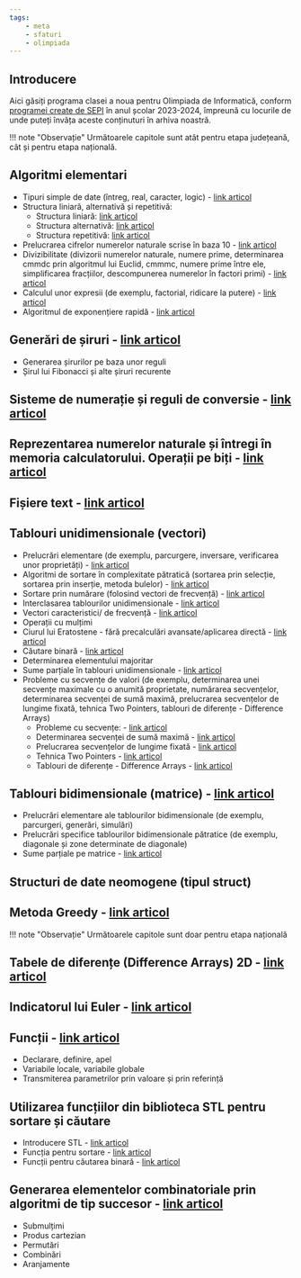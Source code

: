 ```yaml
---
tags:
    - meta
    - sfaturi
    - olimpiada
---
```


## Introducere

Aici găsiți programa clasei a noua pentru Olimpiada de Informatică, conform
[programei create de
SEPI](https://sepi.ro/assets/upload-file/oni2024/Programa%20pentru%20olimpiada%20de%20informatica_gimnaziu%20si%20liceu.pdf)
în anul școlar 2023-2024, împreună cu locurile de unde puteți învăța aceste
conținuturi în arhiva noastră.

!!! note "Observație"
    Următoarele capitole sunt atât pentru etapa județeană, cât și pentru etapa
    națională.

## Algoritmi elementari

- Tipuri simple de date (întreg, real, caracter, logic) - [link articol](https://edu.roalgo.ro/cppintro/data-types/)
- Structura liniară, alternativă și repetitivă:
  - Structura liniară: [link articol](https://edu.roalgo.ro/cppintro/basic-math/)
  - Structura alternativă: [link articol](https://edu.roalgo.ro/cppintro/conditions-if/)
  - Structura repetitivă: [link articol](https://edu.roalgo.ro/cppintro/loops/)
- Prelucrarea cifrelor numerelor naturale scrise în baza 10 - [link articol](https://edu.roalgo.ro/usor/digits-manipulation/)
- Divizibilitate (divizorii numerelor naturale, numere prime, determinarea cmmdc prin algoritmul lui Euclid, cmmmc, numere prime între ele, simplificarea fracțiilor, descompunerea numerelor în factori primi) - [link articol](https://edu.roalgo.ro/usor/divisibility/)
- Calculul unor expresii (de exemplu, factorial, ridicare la putere) - [link articol](https://edu.roalgo.ro/cppintro/basic-math/)
- Algoritmul de exponențiere rapidă - [link articol](https://edu.roalgo.ro/mediu/pow-log/#ridicarea-la-putere-in-timp-logaritmic)

## Generări de șiruri - [link articol](https://edu.roalgo.ro/usor/generarea-sirurilor/)

- Generarea șirurilor pe baza unor reguli
- Șirul lui Fibonacci și alte șiruri recurente

## Sisteme de numerație și reguli de conversie - [link articol](https://edu.roalgo.ro/mediu/number-bases/)

## Reprezentarea numerelor naturale și întregi în memoria calculatorului. Operații pe biți - [link articol](https://edu.roalgo.ro/mediu/bitwise-ops/)

## Fișiere text - [link articol](https://edu.roalgo.ro/cppintro/input-output/#citirea-si-afisarea-folosind-fisiere)

## Tablouri unidimensionale (vectori)

- Prelucrări elementare (de exemplu, parcurgere, inversare, verificarea unor
  proprietăți) - [link articol](https://edu.roalgo.ro/cppintro/arrays/)
- Algoritmi de sortare în complexitate pătratică (sortarea prin selecție,
  sortarea prin inserție, metoda bulelor) - [link
  articol](https://edu.roalgo.ro/usor/sorting/#algoritmi-de-sortare-in-on2)
- Sortare prin numărare (folosind vectori de frecvență) - [link
  articol](https://edu.roalgo.ro/usor/frequency-arrays/)
- Interclasarea tablourilor unidimensionale - [link
  articol](https://edu.roalgo.ro/cppintro/arrays/#interclasarea-tablourilor)
- Vectori caracteristici/ de frecvență - [link
  articol](https://edu.roalgo.ro/usor/frequency-arrays/)
- Operații cu mulțimi
- Ciurul lui Eratostene - fără precalculări avansate/aplicarea directă - [link
  articol](https://edu.roalgo.ro/usor/sieve/)
- Căutare binară - [link articol](https://edu.roalgo.ro/usor/binary-search/)
- Determinarea elementului majoritar
- Sume parțiale în tablouri unidimensionale - [link
  articol](https://edu.roalgo.ro/usor/partial-sums/)
- Probleme cu secvențe de valori (de exemplu, determinarea unei secvențe
  maximale cu o anumită proprietate, numărarea secvențelor, determinarea
  secvenței de sumă maximă, prelucrarea secvențelor de lungime fixată, tehnica
  Two Pointers, tablouri de diferențe - Difference Arrays)
  - Probleme cu secvențe: - [link
    articol](https://edu.roalgo.ro/mediu/sequences/)
  - Determinarea secvenței de sumă maximă - [link
    articol](https://edu.roalgo.ro/mediu/sequences/#subsecventa-de-suma-maxima)
  - Prelucrarea secvențelor de lungime fixată - [link
    articol](https://edu.roalgo.ro/mediu/sliding-window/)
  - Tehnica Two Pointers - [link
    articol](https://edu.roalgo.ro/mediu/two-pointers/)
  - Tablouri de diferențe - Difference Arrays - [link
    articol](https://edu.roalgo.ro/usor/partial-sums/?h=#smenul-lui-mars)

## Tablouri bidimensionale (matrice) - [link articol](https://edu.roalgo.ro/cppintro/matrices/)

- Prelucrări elementare ale tablourilor bidimensionale (de exemplu, parcurgeri,
  generări, simulări)
- Prelucrări specifice tablourilor bidimensionale pătratice (de exemplu,
  diagonale și zone determinate de diagonale)
- Sume parțiale pe matrice - [link
  articol](https://edu.roalgo.ro/usor/partial-sums/#extinderea-sumelor-partiale-pe-matrice)

## Structuri de date neomogene (tipul struct)

## Metoda Greedy - [link articol](https://edu.roalgo.ro/usor/greedy/)

!!! note "Observație"
    Următoarele capitole sunt doar pentru etapa națională

## Tabele de diferențe (Difference Arrays) 2D - [link articol](https://edu.roalgo.ro/usor/partial-sums/?h=#smenul-lui-mars)

## Indicatorul lui Euler - [link articol](https://edu.roalgo.ro/mediu/euler-totient/)

## Funcții - [link articol](https://edu.roalgo.ro/cppintro/functions/)

- Declarare, definire, apel
- Variabile locale, variabile globale
- Transmiterea parametrilor prin valoare și prin referință

## Utilizarea funcțiilor din biblioteca STL pentru sortare și căutare

- Introducere STL - [link articol](https://edu.roalgo.ro/cppintro/stl/)
- Funcția pentru sortare - [link
  articol](https://edu.roalgo.ro/usor/sorting/#functia-stdsort)
- Funcții pentru căutarea binară - [link
  articol](https://edu.roalgo.ro/usor/binary-search/#functii-de-sistem-pentru-cautarea-binara)

## Generarea elementelor combinatoriale prin algoritmi de tip succesor - [link articol](https://edu.roalgo.ro/mediu/backtracking/)

- Submulțimi  
- Produs cartezian
- Permutări
- Combinări
- Aranjamente
